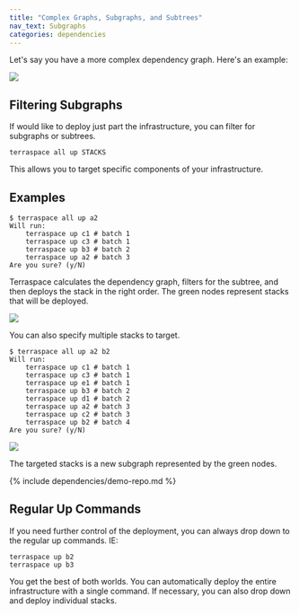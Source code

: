 ```yaml
---
title: "Complex Graphs, Subgraphs, and Subtrees"
nav_text: Subgraphs
categories: dependencies
---
```


Let's say you have a more complex dependency graph. Here's an example:

![](https://img.boltops.com/boltops/tools/terraspace/graphs/complex-a1-full.png)

## Filtering Subgraphs

If would like to deploy just part the infrastructure, you can filter for subgraphs or subtrees.

    terraspace all up STACKS

This allows you to target specific components of your infrastructure.

## Examples

    $ terraspace all up a2
    Will run:
        terraspace up c1 # batch 1
        terraspace up c3 # batch 1
        terraspace up b3 # batch 2
        terraspace up a2 # batch 3
    Are you sure? (y/N)

Terraspace calculates the dependency graph, filters for the subtree, and then deploys the stack in the right order. The green nodes represent stacks that will be deployed.

![](https://img.boltops.com/boltops/tools/terraspace/graphs/complex-a1-highlight-a2.png)

You can also specify multiple stacks to target.

    $ terraspace all up a2 b2
    Will run:
        terraspace up c1 # batch 1
        terraspace up c3 # batch 1
        terraspace up e1 # batch 1
        terraspace up b3 # batch 2
        terraspace up d1 # batch 2
        terraspace up a2 # batch 3
        terraspace up c2 # batch 3
        terraspace up b2 # batch 4
    Are you sure? (y/N)

![](https://img.boltops.com/boltops/tools/terraspace/graphs/complex-a1-highlight-a2-b2.png)

The targeted stacks is a new subgraph represented by the green nodes.

{% include dependencies/demo-repo.md %}

## Regular Up Commands

If you need further control of the deployment, you can always drop down to the regular up commands. IE:

    terraspace up b2
    terraspace up b3

You get the best of both worlds. You can automatically deploy the entire infrastructure with a single command. If necessary, you can also drop down and deploy individual stacks.
